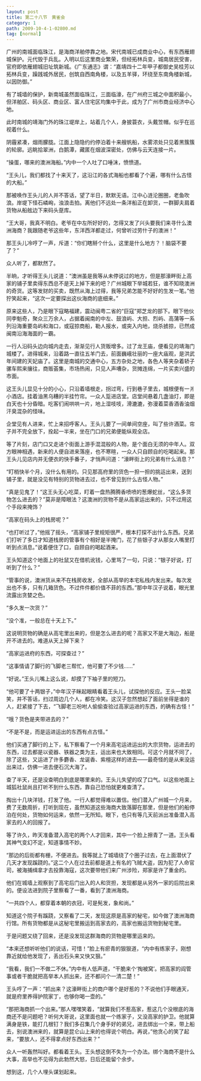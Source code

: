 ```yaml
---
layout: post
title: 第二十八节　黄雀会
category: 1
path: 2009-10-4-1-02800.md
tag: [normal]
---
```


广州的南城面临珠江，是海商洋舶停靠之地。宋代南城已成商业中心，有东西雁翅城保护。元代毁于兵乱。入明以后这里商业繁荣，但经拓林兵变，城南居民受害，官府即依雁翅城旧址筑新城。《广东通志》谓：“嘉靖四十二年甲子都御史吴桂芳以拓林兵变，躁践城外居民，创筑自西南角楼，以及五羊驿，环绕至东南角楼新城，以因防御。”

有了城墙的保护，新南城虽然面临珠江，三面临濠，在广州府三城之中面积最小，但洋舶区、码头区、商业区、富人住宅区均集中于此，成为了广州市商业经济中心地。

此时南城的靖海门外的珠江堤岸上，站着几个人，身披蓑衣，头戴笠帽。似乎在巡视着什么。

阴霾紧凑，烟雨朦胧。江面上隐隐约约停泊着十来艘帆船，水雾浓处只见着黑簇簇的轮廓。远眺拾翠洲，白鹅潭，藏匿在烟波深密处，仿佛与云天连接一片。

“操蛋，哪来的澳洲海船。”内中一个人吐了口唾沫，愤愤道。

“王头儿，我们都找了十来天了，这沿江的各式海船也都看了个遍，哪有什么古怪的大船。”

那被唤作王头儿的人并不答话，望了半日，默默无语。江中心涟沦圈圈，老鱼吹浪。岸堤下怪石嶙峋，浊浪击拍。离他们不远处一条洋船正在卸货，一群脚夫肩着货物从船舷边下来码头趸库。

“王大哥，我真不明白。老爷在中左所好好的，怎得又发了兴头要我们来寻什么澳洲海商？我跟随老爷这些年，东洋西洋都走过，何曾听过劳什子的澳洲！”

那王头儿冷哼了一声，斥道：“你们瞎掰个什么，这里是什么地方？！脑袋不要了？”

众人听了，都默然了。

半晌，才听得王头儿说道：“澳洲虽是我等从未停说过的地方，但是那濠畔街上高家的铺子里卖得东西总不是天上掉下来的吧？广州城眼下举城若狂，谁不知晓澳洲的奇货。这等发财的买卖，既然从海上过得，我等兄弟怎能不好好的生发一笔。”他狞笑起来，“这次一定要探出这伙海商的底细来。”

原来这些人，乃是眼下寇略福建，震动闽粤二省的“巨寇”郑芝龙的部下。眼下他伙同李魁奇，聚众三万余人，占据着闽南的中左、鼓浪屿、大担、烈屿、高蒲等一系列沿海重要岛屿和海口，或寇掠商船，勒人报水，或突入内地，烧杀掳掠，已然成闽南沿海海面的一霸。

一行人沿码头边向城内走去，渐渐见行人货贩增多。过了龙王庙，便看见的靖海门城楼了。进得城来，沿着路一直往五羊门去，前面巍峨壮丽的一座大庙观，是洪武年间建的天妃庙了。这里是南城的交通中心，五方杂处之地，各色人等夹杂着轿子骡车熙来攘往，商贩荟集，市场热闹，只见人声嘈杂，货摊连绵，一片买卖兴盛的市面。

这王头儿显见十分的小心，只沿着墙根走，拐过弯，行到巷子里去，城根便有一爿小酒店。挂着油黑乌糟的半挂竹帘。一众人踅进店堂。店堂间悬着几盏油灯，即是白天也十分昏暗。吃客们闹哄哄一片，地上湿吱吱，滑漉漉，弥漫着菜香酒香油烟汗臭混杂的怪味。

企堂见有人进来，忙上来招呼客人。王头儿要了一间单间空座，叫了些许酒菜。帘子并不完全放下，拴起一半来，坐在门口的兄弟便能纵观全店。

等了片刻，店门口又走进个街面上游手混混般的人物，是个面白无须的中年人。双方眼神相遇，新来的人便自进来落座，也不寒暄，一众人只自顾自的吃喝起来。那王头儿见店内并无便衣的快手番子，才悄声问道：“濠畔街上的兄弟有什么消息？”

“盯梢快半个月，没什么有用的。只见那高府里的货色一担一担的挑运出来，送到铺子里，就是没见有特别的货物进去过，也不曾见到什么古怪人物。”

“真是见鬼了！”这王头无心吃菜，盯着一盘热腾腾香喷喷的葱爆蛇丝，“这么多货物怎么进去的？”莫非是障眼法？这澳洲的货物不是从高家运出来的，只不过用这个手段来掩饰？

“高家在码头上的栈房呢？”

“也打听过了，”他摇了摇头，“高家铺子里规矩很严，根本打探不出什么东西。兄弟们打听了多日才知道栈房的管事有个相好是半掩门，花了些银子才从那女人嘴里打听到点消息。”说着便住了口，自顾自的喝起酒来。

王头知道这个地面上的社鼠又在借机讹钱，心里骂了一句，只说：“银子好说，打听到了什么？”

“管事的说，澳洲货从来不在栈房收发，全部从高举的本宅私栈内发出来。每次发出也不多，只有几箱货色。不过件件都价值不菲的东西。”那中年汉子说着，眼光里流露出贪婪之色。

“多久发一次货？”

“没个准，一般总在十天上下。”

这说明货物的确是从高宅里出来的，但是怎么进去的呢？高家又不是大海边，船是开不进去的。难道从天上掉下来？

“高家运进府的东西，可探查过？”

“这事情请了脚行的飞脚老三帮忙，他可要了不少钱……”

“好说。”王头儿嘴上这么说，却摸了下袖子里的短刀。

“他可要了十两银子，”中年汉子眯起眼睛看着王头儿，试探他的反应。王头一脸呆笑，并不答话，扫过周边几个人，都在冷笑。这汉子忽然想起了面前坐得是谁的人，赶紧接了下去，“飞脚老三吩咐人偷偷查验过高家运进的东西，的确有古怪！”

“哦？货色是夹带进去的？”

“不是不是，而是运进运出的东西有点古怪。”

他们买通了脚行的上下，私下察看了一个月来高宅运进运出的大宗货物，运进去的东西，过去都是以瓷器、铁器之类为主，运出来也大致相同。可这个月就不同了，除了这些，又运进了许多麝香、龙诞香、紫檀这样的进去――最奇怪的是从来没运出来过，仿佛一进去便石沉大海了。

查了半天，还是没查明白到底是哪里来的。王头儿失望的叹了口气。以这些地面上城狐社鼠尚且打听不到什么东西，靠自己恐怕就更难查清了。

掏出十几块洋钱，打发了他。一行人都觉得难以置信。他们潜入广州城一个月来，费了无数周折，打听到现在，虽然知道这些海商大致落脚在那里，但是他们的船停泊在何处，货物如何运来，依然一无所知。眼下，也只有等几天前派出准备潜入高家去的人的回报了。

等了许久，昨天准备潜入高宅的两个人才回来，其中一个脸上擦青了一道。王头看其神气变幻不定，知道事情不妙。

“那边的后街都有栅，不便进去。我等就上了城墙绕了个圈子过去，在上面潜伏了几天才发现蹊跷的。”这二个人在过去前都是道上有名的飞贼大盗，因为犯了人命官司，被海捕缉拿才去投靠海寇，这次要带他们来广州涉险，郑家是许了重金的。

他们在城墙上观察到了高宅后门出入的人和货担，发现都是从另外一家的后院出来的。便设法进到院子里察看了一番，看到了澳洲海商。

“一共四个人，都穿着本朝的衣冠，可是髡发，象和尚。”

知道这个院子有蹊跷，又察看了二天，发现这原是高家的秘宅，如今做了澳洲海商行馆。所有货物都是从这秘宅里搬运到高家去的，高家也搬运货物到秘宅里。

于是问题又绕了回来，还是没发现这群海商的货物是哪里运来的。

“本来还想听听他们的说话，可惜！”脸上有瘀青的狠狠道，“内中有练家子，刚想靠近就给他发现了，丢出石头来又快又狠。”

“我看，我们一不做二不休。”内中有人低声道，“干脆来个‘掏被窝’。把高家的阎管事或者干脆就把高举本人抓出来，还不都问个一清二楚！”

王头哼了一声：“抓出来？这濠畔街上的商户哪个是好惹的？不说他们手眼通天，就是府里养得护院家丁，也够你喝一壶的。”

“那把海商抓一个出来。”那人嘿嘿笑着，“就算我们不惹高家，惹这几个没根底的海商还不是问题吧？听何大哥说，这里面也就一个练家子，又没高家的护卫。他就算满身是铁，能打几根钉？我们多召集几个身手好的弟兄，进去绑出一个来，带上船去，别说澳洲来的，就算是昆仑山上来的也得说个明白。再说，”他贪心的笑了起来，“要放人，还不得拿点好东西出来？”

众人一听轰然叫好。都看着王头。王头想这倒不失为一个办法。绑个海商不是什么大事，高举也不见得为此勃然大怒，日后还能留个余步。

想到这，几个人埋头谋划起来。
